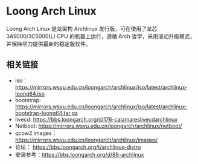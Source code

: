 # Loong Arch Linux

Loong Arch Linux 是龙架构 Archlinux 发行版，可在使用了龙芯 3A5000/3C5000(L) CPU 的机器上运行，遵循 Arch 哲学，采用滚动升级模式，并保持尽力提供最新的稳定版软件。

## 相关链接

- iso： https://mirrors.wsyu.edu.cn/loongarch/archlinux/iso/latest/archlinux-loong64.iso
- bootstrap: https://mirrors.wsyu.edu.cn/loongarch/archlinux/iso/latest/archlinux-bootstrap-loong64.tar.gz
- livecd: https://bbs.loongarch.org/d/176-calamareslivecdarchlinux
- Netboot: https://mirrors.wsyu.edu.cn/loongarch/archlinux/netboot/
- qcow2 images：https://mirrors.wsyu.edu.cn/loongarch/archlinux/images/
- 论坛： https://bbs.loongarch.org/t/archlinux-distro
- 安装参考：https://bbs.loongarch.org/d/88-archlinux
